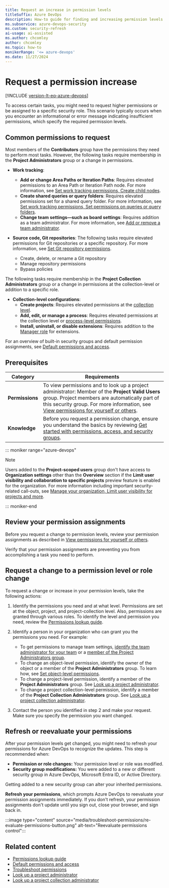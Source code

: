 ```yaml
---
title: Request an increase in permission levels
titleSuffix: Azure DevOps
description: How-to guide for finding and increasing permission levels needed to perform select tasks in Azure DevOps.
ms.subservice: azure-devops-security
ms.custom: security-refresh
ai-usage: ai-assisted
ms.author: chcomley
author: chcomley
ms.topic: how-to
monikerRange: '<= azure-devops'
ms.date: 11/27/2024
---
```


# Request a permission increase

[!INCLUDE [version-lt-eq-azure-devops](../../includes/version-lt-eq-azure-devops.md)]

To access certain tasks, you might need to request higher permissions or be assigned to a specific security role. This scenario typically occurs when you encounter an informational or error message indicating insufficient permissions, which specify the required permission levels.

## Common permissions to request

Most members of the **Contributors** group have the permissions they need to perform most tasks. However, the following tasks require membership in the **Project Administrators** group or a change in permissions. 

- **Work tracking**: 
	- **Add or change Area Paths or Iteration Paths**: Requires elevated permissions to an Area Path or Iteration Path node. For more information, see [Set work tracking permissions, Create child nodes](set-permissions-access-work-tracking.md#set-permissions-area-path). 
	- **Create shared queries or query folders**: Requires elevated permissions set for a shared query folder. For more information, see [Set work tracking permissions, Set permissions on queries or query folders](set-permissions-access-work-tracking.md#work-item-queries). 
	- **Change team settings&mdash;such as board settings**: Requires addition as a team administrator. For more information, see  [Add or remove a team administrator](../settings/add-team-administrator.md).

- **Source code, Git repositories**: The following tasks require elevated permissions for Git repositories or a specific repository. For more information, see [Set Git repository permissions](../../repos/git/set-git-repository-permissions.md). 
	- Create, delete, or rename a Git repository 
	- Manage repository permissions 
	- Bypass policies 

The following tasks require membership in the **Project Collection Administrators** group or a change in permissions at the collection-level or addition to a specific role.  

- **Collection-level configurations**:
	- **Create projects**: Requires elevated permissions at the [collection level](change-organization-collection-level-permissions.md).  
	- **Add, edit, or manage a process**: Requires elevated permissions at the collection level or [process-level permissions](set-permissions-access-work-tracking.md#process-permissions).
	- **Install, uninstall, or disable extensions**: Requires addition to the [Manager role](../../marketplace/grant-permissions.md) for extensions. 
 
For an overview of built-in security groups and default permission assignments, see [Default permissions and access](permissions-access.md). 

## Prerequisites

| Category | Requirements |
|--------------|-------------|
| **Permissions** | To view permissions and to look up a project administrator: Member of the **Project Valid Users** group. Project members are automatically part of this security group. For more information, see [View permissions for yourself or others](view-permissions.md). |
| **Knowledge** | Before you request a permission change, ensure you understand the basics by reviewing [Get started with permissions, access, and security groups](about-permissions.md). |

::: moniker range="azure-devops"  
> [!NOTE]  
> Users added to the **Project-scoped users** group don't have access to **Organization settings** other than the **Overview** section if the **Limit user visibility and collaboration to specific projects** preview feature is enabled for the organization. For more information including important security-related call-outs, see [Manage your organization, Limit  user visibility for projects and more](../../user-guide/manage-organization-collection.md#project-scoped-user-group). 

::: moniker-end  

## Review your permission assignments 

Before you request a change to permission levels, review your permission assignments as described in [View permissions for yourself or others](view-permissions.md). 

Verify that your permission assignments are preventing you from accomplishing a task you need to perform. 

## Request a change to a permission level or role change

To request a change or increase in your permission levels, take the following actions: 

1. Identify the permissions you need and at what level. Permissions are set at the object, project, and project-collection level. Also, permissions are granted through various roles. To identify the level and permission you need, review the [Permissions lookup guide](permissions-lookup-guide.md). 

1. Identify a person in your organization who can grant you the permissions you need. For example: 
	- To get permissions to manage team settings, [identify the team administrator for your team](../settings/add-team-administrator.md) or a [member of the Project Administrators group](look-up-project-administrators.md). 
	- To change an object-level permission, identify the owner of the object or a member of the **Project Administrators** group. To learn how, see [Set object-level permissions](set-object-level-permissions.md).
	- To change a project-level permission, identify a member of the **Project Administrators** group. See [Look up a project administrator](look-up-project-administrators.md). 
	- To change a project collection-level permission, identify a member of the **Project Collection Administrators** group. See [Look up a project collection administrator](look-up-project-collection-administrators.md).

1. Contact the person you identified in step 2 and make your request. Make sure you specify the permission you want changed. 

## Refresh or reevaluate your permissions  

After your permission levels get changed, you might need to refresh your permissions for Azure DevOps to recognize the updates. This step is recommended when:

- **Permission or role changes:** Your permission level or role was modified.
- **Security group modifications:** You were added to a new or different security group in Azure DevOps, Microsoft Entra ID, or Active Directory.

Getting added to a new security group can alter your inherited permissions.

**Refresh your permissions**, which prompts Azure DevOps to reevaluate your permission assignments immediately. If you don't refresh, your permission assignments don't update until you sign out, close your browser, and sign back in.

:::image type="content" source="media/troubleshoot-permissions/re-evaluate-permissions-button.png" alt-text="Reevaluate permissions control":::

## Related content

- [Permissions lookup guide](permissions-lookup-guide.md)
- [Default permissions and access](permissions-access.md) 
- [Troubleshoot permissions](troubleshoot-permissions.md)
- [Look up a project administrator](look-up-project-administrators.md) 
- [Look up a project collection administrator](look-up-project-collection-administrators.md)
 
